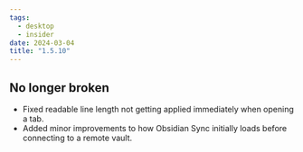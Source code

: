 ```yaml
---
tags:
  - desktop
  - insider
date: 2024-03-04
title: "1.5.10"
---
```


## No longer broken

- Fixed readable line length not getting applied immediately when opening a tab.
- Added minor improvements to how Obsidian Sync initially loads before connecting to a remote vault.
